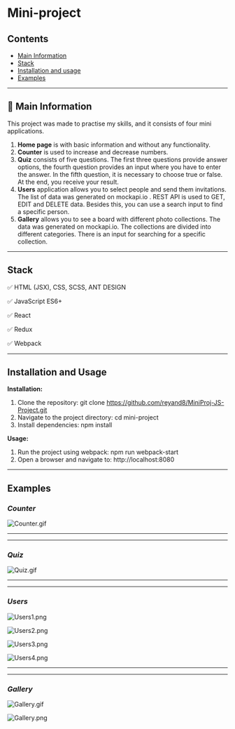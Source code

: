# Mini-project


## Contents 
* [Main Information](#📜-Main-Information)
* [Stack](#Stack)
* [Installation and usage](#Installation-and-Usage)
* [Examples](#Examples)

____

## 📜 Main Information 

This project was made to practise my skills, and it consists of four mini applications.
1. **Home page** is with basic information and without any functionality.
2. **Counter** is used to increase and decrease numbers.
3. **Quiz** consists of five questions. The first three questions provide answer 
options, the fourth question provides an input where you have to enter the answer.
In the fifth question, it is necessary to choose true or false. At the end, you 
receive your result.
4. **Users** application allows you to select people and send them invitations. 
The list of data was generated on mockapi.io . REST API is used to GET, EDIT and DELETE data. 
Besides this, you can use a search input to find a specific person.
5. **Gallery** allows you to see a board with different photo collections. The data was generated 
on mockapi.io. The collections are divided into different categories. There is an input for 
searching for a specific collection.

____

## Stack

✅ HTML (JSX), CSS, SCSS, ANT DESIGN

✅ JavaScript ES6+

✅ React

✅ Redux 

✅ Webpack

____

## Installation and Usage

**Installation:**

1. Clone the repository: git clone https://github.com/reyand8/MiniProj-JS-Project.git
2. Navigate to the project directory: cd mini-project
3. Install dependencies: npm install

**Usage:**

1. Run the project using webpack: npm run webpack-start
2. Open a browser and navigate to: http://localhost:8080

____

## Examples 

### *Counter*
![Counter.gif](mini-project%2FreadmeScr%2FCounter%2FCounter.gif)

____
____

### *Quiz*
![Quiz.gif](mini-project%2FreadmeScr%2FQuiz%2FQuiz.gif)

____
____

### *Users*
![Users1.png](mini-project%2FreadmeScr%2FUsers%2FUsers1.png)

![Users2.png](mini-project%2FreadmeScr%2FUsers%2FUsers2.png)

![Users3.png](mini-project%2FreadmeScr%2FUsers%2FUsers3.png)

![Users4.png](mini-project%2FreadmeScr%2FUsers%2FUsers4.png)

____
____

### *Gallery*

![Gallery.gif](mini-project%2FreadmeScr%2FGallery%2FGallery.gif)

![Gallery.png](mini-project%2FreadmeScr%2FGallery%2FGallery.png)

